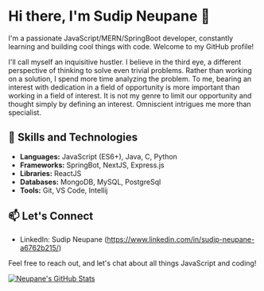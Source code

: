 # Hi there, I'm Sudip Neupane 👋

I'm a passionate JavaScript/MERN/SpringBoot developer, constantly learning and building cool things with code. Welcome to my GitHub profile!

I'll call myself an inquisitive hustler. I believe in the third eye, a different perspective of thinking to solve even trivial problems. 
Rather than working on a solution, I spend more time analyzing the problem. 
To me, bearing an interest with dedication in a field of opportunity is more important than working in a field of interest. 
It is not my genre to limit our opportunity and thought simply by defining an interest. Omniscient intrigues me more than specialist.

## 🚀 Skills and Technologies

- **Languages:** JavaScript (ES6+), Java, C, Python
- **Frameworks:** SpringBot, NextJS, Express.js
- **Libraries:** ReactJS
- **Databases:** MongoDB, MySQL, PostgreSql
- **Tools:** Git, VS Code, Intellij

## 📫 Let's Connect

- LinkedIn: Sudip Neupane (https://www.linkedin.com/in/sudip-neupane-a6762b215/)

Feel free to reach out, and let's chat about all things JavaScript and coding!

[![Neupane's GitHub Stats](https://github-readme-stats.vercel.app/api?username=neup-sudip&hide=issues&count_private=true&show_icons=true&theme=calm)](https://github.com/neup-sudip)

